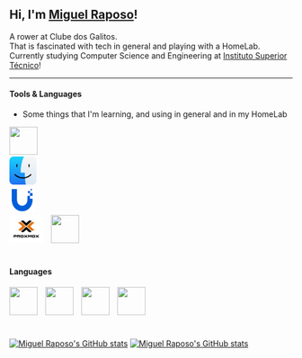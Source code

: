 ## Hi, I'm [Miguel Raposo](https://migpovrap.github.io)!

A rower at Clube dos Galitos.  
That is fascinated with tech in general and playing with a HomeLab.  
Currently studying Computer Science and Engineering at [Instituto Superior Técnico](https://fenix.tecnico.ulisboa.pt/cursos/leic-t)!

---
#### Tools & Languages
* Some things that I'm learning, and using in general and in my HomeLab

<p align="left">
  <img src="https://cdn.jsdelivr.net/gh/devicons/devicon@latest/icons/docker/docker-original-wordmark.svg" width="50" height="50" style="padding-right:500px;"/>
  <img src="macos.svg" width="48" height="50" style="padding-right:500px;"/>
  <img src="unifi.svg" width="45" height="48" style="padding-right:500px;"/>
  <img src="./proxmox-logo-stacked-color.svg" width="60" height="50" style="padding-right:10px;"/>
  <img src="https://cdn.jsdelivr.net/gh/devicons/devicon@latest/icons/git/git-original.svg" width="50" height="50" style="padding-right:10px;"/>
</p>

#

#### Languages
<p align="left">
  <img src="https://cdn.jsdelivr.net/gh/devicons/devicon@latest/icons/java/java-original.svg" width="50" height="50" style="padding-right:10px;"/>
  <img src="https://cdn.jsdelivr.net/gh/devicons/devicon@latest/icons/cplusplus/cplusplus-original.svg"  width="50" height="50" style="padding-right:10px;"/>
  <img src="https://cdn.jsdelivr.net/gh/devicons/devicon@latest/icons/python/python-original.svg" width="50" height="50" style="padding-right:10px;"/>
  <img src="https://cdn.jsdelivr.net/gh/devicons/devicon@latest/icons/c/c-original.svg" width="50" height="50" style="padding-right:10px;"/>
</p>

#

[![Miguel Raposo's GitHub stats](https://github-readme-status-migpovrap.vercel.app/api?username=migpovrap&show&hide_border=false&show_icons=true&bg_color=0d1116&icon_color=40B883&text_color=FFFEFE&title_color=40B883#gh-dark-mode-only)](https://github.com/migpovrap/github-readme-stats#gh-dark-mode-only)
[![Miguel Raposo's GitHub stats](https://github-readme-status-migpovrap.vercel.app/api?username=migpovrap&show_icons=true&theme=default#gh-light-mode-only)](https://github.com/migpovrap/github-readme-stats#gh-light-mode-only)

